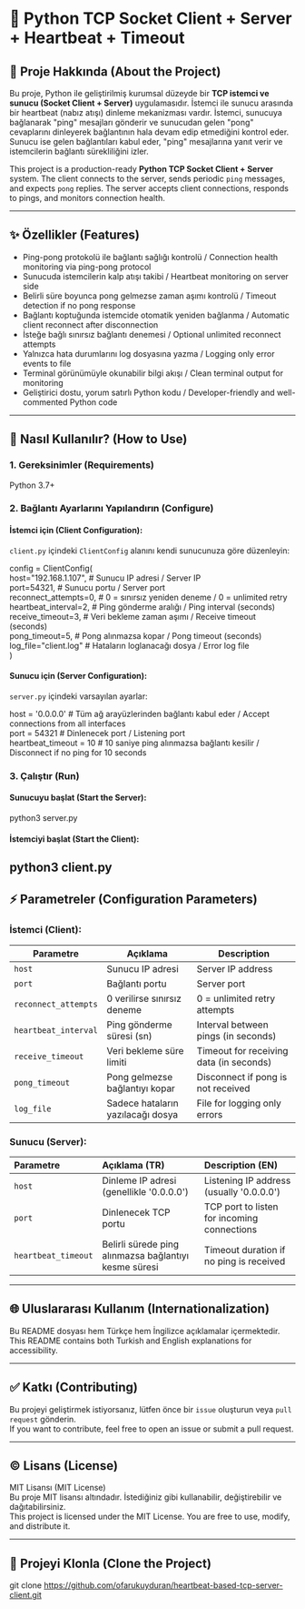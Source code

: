 # **📡 Python TCP Socket Client \+ Server \+ Heartbeat \+ Timeout**

## **🧾 Proje Hakkında (About the Project)**

Bu proje, Python ile geliştirilmiş kurumsal düzeyde bir **TCP istemci ve sunucu (Socket Client \+ Server)** uygulamasıdır. İstemci ile sunucu arasında bir heartbeat (nabız atışı) dinleme mekanizması vardır.  İstemci, sunucuya bağlanarak "ping" mesajları gönderir ve sunucudan gelen "pong" cevaplarını dinleyerek bağlantının hala devam edip etmediğini kontrol eder. Sunucu ise gelen bağlantıları kabul eder, "ping" mesajlarına yanıt verir ve istemcilerin bağlantı sürekliliğini izler.

This project is a production-ready **Python TCP Socket Client \+ Server** system. The client connects to the server, sends periodic `ping` messages, and expects `pong` replies. The server accepts client connections, responds to pings, and monitors connection health.

---

## **✨ Özellikler (Features)**

* Ping-pong protokolü ile bağlantı sağlığı kontrolü / Connection health monitoring via ping-pong protocol  
* Sunucuda istemcilerin kalp atışı takibi / Heartbeat monitoring on server side  
* Belirli süre boyunca pong gelmezse zaman aşımı kontrolü / Timeout detection if no pong response  
* Bağlantı koptuğunda istemcide otomatik yeniden bağlanma / Automatic client reconnect after disconnection  
* İsteğe bağlı sınırsız bağlantı denemesi / Optional unlimited reconnect attempts  
* Yalnızca hata durumlarını log dosyasına yazma / Logging only error events to file  
* Terminal görünümüyle okunabilir bilgi akışı / Clean terminal output for monitoring  
* Geliştirici dostu, yorum satırlı Python kodu / Developer-friendly and well-commented Python code

---

## **🔧 Nasıl Kullanılır? (How to Use)**

### **1\. Gereksinimler (Requirements)**

Python 3.7+

### **2\. Bağlantı Ayarlarını Yapılandırın (Configure)**

#### **İstemci için (Client Configuration):**

`client.py` içindeki `ClientConfig` alanını kendi sunucunuza göre düzenleyin:

config \= ClientConfig(  
    host="192.168.1.107",         \# Sunucu IP adresi / Server IP  
    port=54321,                   \# Sunucu portu / Server port  
    reconnect\_attempts=0,        \# 0 \= sınırsız yeniden deneme / 0 \= unlimited retry  
    heartbeat\_interval=2,        \# Ping gönderme aralığı / Ping interval (seconds)  
    receive\_timeout=3,           \# Veri bekleme zaman aşımı / Receive timeout (seconds)  
    pong\_timeout=5,              \# Pong alınmazsa kopar / Pong timeout (seconds)  
    log\_file="client.log"        \# Hataların loglanacağı dosya / Error log file  
)

#### **Sunucu için (Server Configuration):**

`server.py` içindeki varsayılan ayarlar:

host \= '0.0.0.0'  \# Tüm ağ arayüzlerinden bağlantı kabul eder / Accept connections from all interfaces  
port \= 54321      \# Dinlenecek port / Listening port  
heartbeat\_timeout \= 10  \# 10 saniye ping alınmazsa bağlantı kesilir / Disconnect if no ping for 10 seconds

### **3\. Çalıştır (Run)**

#### **Sunucuyu başlat (Start the Server):**

python3 server.py

#### **İstemciyi başlat (Start the Client):**

python3 client.py  
---

## **⚡ Parametreler (Configuration Parameters)**

### **İstemci (Client):**

| Parametre | Açıklama | Description |
| ----- | ----- | ----- |
| `host` | Sunucu IP adresi | Server IP address |
| `port` | Bağlantı portu | Server port |
| `reconnect_attempts` | 0 verilirse sınırsız deneme | 0 \= unlimited retry attempts |
| `heartbeat_interval` | Ping gönderme süresi (sn) | Interval between pings (in seconds) |
| `receive_timeout` | Veri bekleme süre limiti | Timeout for receiving data (in seconds) |
| `pong_timeout` | Pong gelmezse bağlantıyı kopar | Disconnect if pong is not received |
| `log_file` | Sadece hataların yazılacağı dosya | File for logging only errors |

### **Sunucu (Server):**

| Parametre | Açıklama (TR) | Description (EN) |
| :---- | :---- | :---- |
| `host` | Dinleme IP adresi (genellikle '0.0.0.0') | Listening IP address (usually '0.0.0.0') |
| `port` | Dinlenecek TCP portu | TCP port to listen for incoming connections |
| `heartbeat_timeout` | Belirli sürede ping alınmazsa bağlantıyı kesme süresi | Timeout duration if no ping is received |

---

## **🌐 Uluslararası Kullanım (Internationalization)**

Bu README dosyası hem Türkçe hem İngilizce açıklamalar içermektedir.  
This README contains both Turkish and English explanations for accessibility.

---

## **✅ Katkı (Contributing)**

Bu projeyi geliştirmek istiyorsanız, lütfen önce bir `issue` oluşturun veya `pull request` gönderin.  
If you want to contribute, feel free to open an issue or submit a pull request.

---

## **© Lisans (License)**

MIT Lisansı (MIT License)  
Bu proje MIT lisansı altındadır. İstediğiniz gibi kullanabilir, değiştirebilir ve dağıtabilirsiniz.  
This project is licensed under the MIT License. You are free to use, modify, and distribute it.

---

## **🚀 Projeyi Klonla (Clone the Project)**

git clone https://github.com/ofarukuyduran/heartbeat-based-tcp-server-client.git

